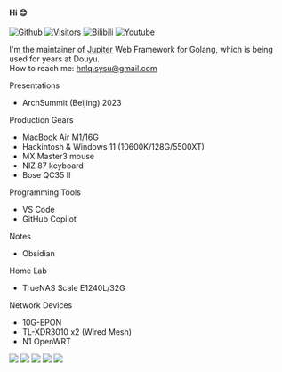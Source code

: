 #### Hi 😊

[![Github](https://img.shields.io/github/followers/sysulq?style=social)](https://github.com/sysulq)
[![Visitors](https://visitor-badge.laobi.icu/badge?page_id=hnlqsysu.home)](https://github.com/sysulq)
[![Bilibili](https://bilistats.lonelyion.com/followers?uid=492204464)](https://space.bilibili.com/492204464)
[![Youtube](https://img.shields.io/youtube/channel/subscribers/UCiyA38C1c2PqSlRTfYDlWzw?style=social)](https://www.youtube.com/@hnlqsysu)

I'm the maintainer of [Jupiter](https://github.com/douyu/jupiter) Web Framework for Golang, which is being used for years at Douyu.  
How to reach me: hnlq.sysu@gmail.com

Presentations
- ArchSummit (Beijing) 2023

Production Gears
- MacBook Air M1/16G
- Hackintosh & Windows 11 (10600K/128G/5500XT)
- MX Master3 mouse
- NIZ 87 keyboard
- Bose QC35 II

Programming Tools
- VS Code
- GitHub Copilot

Notes
- Obsidian

Home Lab
- TrueNAS Scale E1240L/32G

Network Devices
- 10G-EPON
- TL-XDR3010 x2 (Wired Mesh)
- N1 OpenWRT

![](https://github-profile-summary-cards.vercel.app/api/cards/profile-details?username=sysulq&theme=github)
![](https://github-profile-summary-cards.vercel.app/api/cards/repos-per-language?username=sysulq&theme=github)
![](https://github-profile-summary-cards.vercel.app/api/cards/most-commit-language?username=sysulq&theme=github)
![](https://github-profile-summary-cards.vercel.app/api/cards/stats?username=sysulq&theme=github)
![](https://github-profile-summary-cards.vercel.app/api/cards/productive-time?username=sysulq&theme=github&utcOffset=8)
